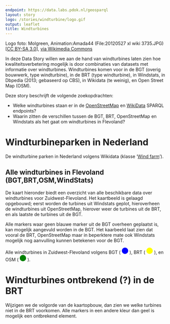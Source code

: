 ```yaml
---
endpoint: https://data.labs.pdok.nl/geosparql
layout: story
logo: /stories/windturbine/logo.gif
output: leaflet
title: Windturbines
---
```


Logo foto: Molgreen, Animation:Amada44 (File:20120527 xl wiki
3735.JPG) [<a href="https://creativecommons.org/licenses/by-sa/3.0">CC
BY-SA 3.0</a>], <a
href="https://commons.wikimedia.org/wiki/File%3AWind_turbine.gif">via
Wikimedia Commons</a>

In deze Data Story willen we aan de hand van windturbines laten zien
hoe kwaliteitsverbetering mogelijk is door combinaties van datasets
met informatie over windturbines.  Windturbines komen voor in de BGT
(overig bouwwerk, type windturbine), in de BRT (type windturbine), in
Windstats, in Dbpedia (2013; gebaseerd op CBS), in Wikidata (te
weinig), en Open Street Map (OSM).

Deze story beschrijft de volgende zoekopdrachten:
  - Welke windturbines staan er in de
    [OpenStreetMap](http://sophox.org/sophox/) en
    [WikiData](https://query.wikidata.org/) SPARQL endpoints?
  - Waarin zitten de verschillen tussen de BGT, BRT, OpenStreetMap en
    Windstats als het gaat om windturbines in Flevoland?

# Windturbineparken in Nederland

De windturbine parken in Nederland volgens Wikidata (klasse ‘<a
href="http://www.wikidata.org/entity/Q194356">Wind farm</a>’).

<div data-query
     data-query-endpoint="https://query.wikidata.org/sparql"
     data-query-sparql="10-farm.rq">
</div>

## Alle windturbines in Flevoland (BGT,BRT,OSM,WindStats)

De kaart hieronder biedt een overzicht van alle beschikbare data over
windturbines voor Zuidwest-Flevoland.  Het kaartbeeld is gelaagd
opgebouwd; eerst worden de turbines uit Windstats geplot, hieroverheen
de windturbines uit OpenStreetMap, hierover weer de turbines uit de
BRT, en als laatste de turbines uit de BGT.

Alle markers waar geen blauwe marker uit de BGT overheen geplaatst is,
kan mogelijk aangevuld worden in de BGT.  Het kaarbeeld laat zien dat
vooral de BRT, OpenStreetMap maar in beperktere mate ook Windstats
mogelijk nog aanvulling kunnen betekenen voor de BGT.

Alle windturbines in Zuidwest-Flevoland volgens BGT
( <svg height="20" viewBox="0 0 20 20" xmlns="http://www.w3.org/2000/svg"> <circle cx="10" cy="10" fill="blue" r="10"/></svg> ),
BRT
( <svg height="20" viewBox="0 0 20 20" xmlns="http://www.w3.org/2000/svg"> <circle cx="10" cy="10" fill="yellow" r="10"/></svg> ),
en OSM
( <svg height="20" viewBox="0 0 20 20" xmlns="http://www.w3.org/2000/svg"> <circle cx="10" cy="10" fill="green" r="10"/></svg> ).

<div data-query
     data-query-sparql="20-windturbine.rq">
</div>

# Windturbines ontbrekend (?) in de BRT

Wijzigen we de volgorde van de kaartopbouw, dan zien we welke turbines
niet in de BRT voorkomen.  Alle markers in een andere kleur dan geel
is mogelijk een ontbrekend element.

<div data-query 
     data-query-sparql="30-turbines-niet-in-brt.rq">
</div>

